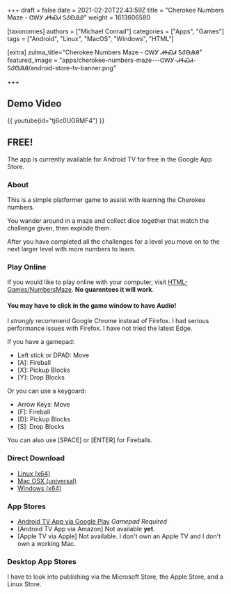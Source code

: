 +++
draft = false
date = 2021-02-20T22:43:59Z
title = "Cherokee Numbers Maze - ᏣᎳᎩ ᏗᏎᏍᏗ ᏚᎴᎾᎯᎯ"
weight = 1613606580

[taxonomies]
authors = ["Michael Conrad"]
categories = ["Apps", "Games"]
tags = ["Android", "Linux", "MacOS", "Windows", "HTML"]

[extra]
zulma_title="Cherokee Numbers Maze - ᏣᎳᎩ ᏗᏎᏍᏗ ᏚᎴᎾᎯᎯ"
featured_image = "apps/cherokee-numbers-maze---ᏣᎳᎩ-ᏗᏎᏍᏗ-ᏚᎴᎾᎯᎯ/android-store-tv-banner.png"

+++

## Demo Video

{{ youtube(id="tj6c0UGRMF4") }}

## FREE! 

The app is currently available for Android TV for free in the Google App Store.

### About

This is a simple platformer game to assist with learning the Cherokee numbers.

You wander around in a maze and collect dice together that match the challenge given, then explode them.

After you have completed all the challenges for a level you move on to the next larger level with more numbers to learn.

### Play Online

<!-- more -->

If you would like to play online with your computer, visit [HTML-Games/NumbersMaze](/HTML-Games/NumbersMaze/index.html). **No guarentees it will work**.

#### You may have to click **in** the game window to have Audio!

I *strongly* recommend Google Chrome instead of Firefox. I had serious performance issues with Firefox. I have not tried the latest Edge.

If you have a gamepad:

* Left stick or DPAD: Move
* \[A\]: Fireball
* \[X\]: Pickup Blocks
* \[Y\]: Drop Blocks

Or you can use a keygoard:

* Arrow Keys: Move
* \[F\]: Fireball
* \[D\]: Pickup Blocks
* \[S\]: Drop Blocks

You can also use \[SPACE\] or \[ENTER\] for Fireballs.

### Direct Download

* [Linux (x64)](NumbersMaze.x86_64)
* [Mac OSX (universal)](NumbersMaze-mac.zip)
* [Windows (x64)](NumbersMaze-x86_64.exe)

### App Stores

* [Android TV App via Google Play](https://play.google.com/store/apps/details?id=com.cherokeelessons.maze) *Gamepad Required*
* [Android TV App via Amazon] Not available **yet**.
* [Apple TV via Apple] Not available. I don't own an Apple TV and I don't own a working Mac.
<!-- * [iPhone/iPad App via Apple](https://apps.apple.com/us/app/cherokee-bound-pronouns/id966667496?ls=1)
* [Android App via Amazon](https://www.amazon.com/gp/product/B00TCP955U) -->

### Desktop App Stores

I have to look into publishing via the Microsoft Store, the Apple Store, and a Linux Store.
